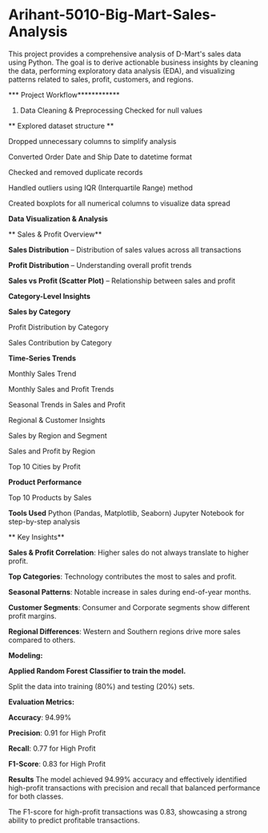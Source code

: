 # Arihant-5010-Big-Mart-Sales-Analysis
This project provides a comprehensive analysis of D-Mart's sales data using Python. The goal is to derive actionable business insights by cleaning the data, performing exploratory data analysis (EDA), and visualizing patterns related to sales, profit, customers, and regions.

*** Project Workflow************
 1. Data Cleaning & Preprocessing
    Checked for null values

** Explored dataset structure **

 Dropped unnecessary columns to simplify analysis
 
 Converted Order Date and Ship Date to datetime format
 
 Checked and removed duplicate records
 
 Handled outliers using IQR (Interquartile Range) method
 
 Created boxplots for all numerical columns to visualize data spread

**Data Visualization & Analysis**

** Sales & Profit Overview**
 
**Sales Distribution** – Distribution of sales values across all transactions

**Profit Distribution** – Understanding overall profit trends

**Sales vs Profit (Scatter Plot)** – Relationship between sales and profit

**Category-Level Insights**

**Sales by Category**

Profit Distribution by Category

Sales Contribution by Category


**Time-Series Trends**

Monthly Sales Trend

Monthly Sales and Profit Trends

Seasonal Trends in Sales and Profit

Regional & Customer Insights

Sales by Region and Segment

Sales and Profit by Region

Top 10 Cities by Profit

**Product Performance**

Top 10 Products by Sales

**Tools Used**
Python (Pandas, Matplotlib, Seaborn)
Jupyter Notebook for step-by-step analysis


** Key Insights**

**Sales & Profit Correlation**: Higher sales do not always translate to higher profit.

**Top Categories**: Technology contributes the most to sales and profit.

**Seasonal Patterns**: Notable increase in sales during end-of-year months.

**Customer Segments**: Consumer and Corporate segments show different profit margins.

**Regional Differences**: Western and Southern regions drive more sales compared to others.

**Modeling:**

**Applied Random Forest Classifier to train the model.**

Split the data into training (80%) and testing (20%) sets.

**Evaluation Metrics:**

**Accuracy**: 94.99%

**Precision**: 0.91 for High Profit

**Recall**: 0.77 for High Profit

**F1-Score**: 0.83 for High Profit

 **Results**
The model achieved 94.99% accuracy and effectively identified high-profit transactions with precision and recall that balanced performance for both classes.

The F1-score for high-profit transactions was 0.83, showcasing a strong ability to predict profitable transactions.
